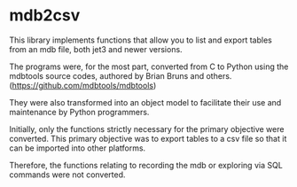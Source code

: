 # mdb2csv

This library implements functions that allow you to list and export tables from an mdb file, both jet3 and newer versions.

The programs were, for the most part, converted from C to Python using the mdbtools source codes, authored by Brian Bruns and others. (https://github.com/mdbtools/mdbtools)

They were also transformed into an object model to facilitate their use and maintenance by Python programmers.

Initially, only the functions strictly necessary for the primary objective were converted. This primary objective was to export tables to a csv file so that it can be imported into other platforms.

Therefore, the functions relating to recording the mdb or exploring via SQL commands were not converted.
